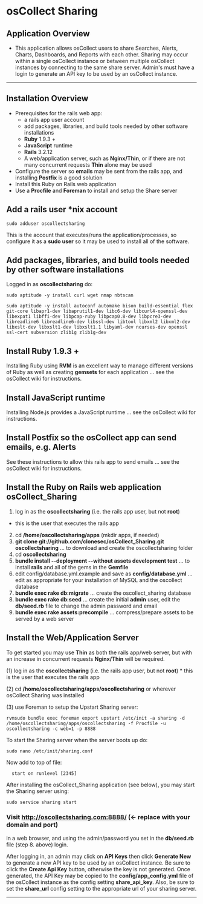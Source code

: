 # osCollect Sharing

## Application Overview

* This application allows osCollect users to share Searches, Alerts, Charts, Dashboards, and Reports 
with each other.  Sharing may occur within a single osCollect instance or between multiple osCollect 
instances by connecting to the same share server.  Admin's must have a login to generate an API key to 
be used by an osCollect instance.

***

## Installation Overview

* Prerequisites for the rails web app:
  * a rails app user account
  * add packages, libraries, and build tools needed by other software installations
  * **Ruby** 1.9.3 +
  * **JavaScript** runtime
  * **Rails** 3.2.12
  * A web/application server, such as **Nginx/Thin**, or if there are not many concurrent requests **Thin** alone may be used
* Configure the server so **emails** may be sent from the rails app, and installing **Postfix** is a good solution
* Install this Ruby on Rails web application
* Use a **Procfile** and **Foreman** to install and setup the Share server


## Add a rails user *nix account

```
sudo adduser oscollectsharing
```

This is the account that executes/runs the application/processes, so configure it as a **sudo user** so it may be used to install all of the software.


## Add packages, libraries, and build tools needed by other software installations

Logged in as **oscollectsharing** do:

```
sudo aptitude -y install curl wget nmap nbtscan
```

```
sudo aptitude -y install autoconf automake bison build-essential flex git-core libapr1-dev libaprutil1-dev libc6-dev libcurl4-openssl-dev libexpat1 libffi-dev libpcap-ruby libpcap0.8-dev libpcre3-dev libreadline6 libreadline6-dev libssl-dev libtool libxml2 libxml2-dev libxslt-dev libxslt1-dev libxslt1.1 libyaml-dev ncurses-dev openssl ssl-cert subversion zlib1g zlib1g-dev
```

## Install Ruby 1.9.3 +

Installing Ruby using **RVM** is an excellent way to manage different versions of Ruby as well as creating **gemsets** for each application  ... see the osCollect wiki for instructions.


## Install JavaScript runtime

Installing Node.js provides a JavaScript runtime ... see the osCollect wiki for instructions.


## Install Postfix so the osCollect app can send emails, e.g. Alerts

See these instructions to allow this rails app to send emails ... see the osCollect wiki for instructions.


## Install the Ruby on Rails web application osCollect_Sharing

1. log in as the **oscollectsharing** (i.e. the rails app user, but not **root**)
  * this is the user that executes the rails app
2. cd **/home/oscollectsharing/apps** (mkdir apps, if needed)
3. **git clone git://github.com/clonesec/osCollect_Sharing.git oscollectsharing** ... to download and create the oscollectsharing folder
4. cd **oscollectsharing**
5. **bundle install --deployment --without assets development test** ... to install **rails** and all of the gems in the **Gemfile**
6. edit config/database.yml.example and save as **config/database.yml** ... edit as appropriate for your installation of MySQL and the oscollect database
7. **bundle exec rake db:migrate** ... create the oscollect_sharing database
8. **bundle exec rake db:seed** ... create the initial **admin** user, edit the **db/seed.rb** file to change the admin password and email
9. **bundle exec rake assets:precompile** ... compress/prepare assets to be served by a web server


## Install the Web/Application Server

To get started you may use **Thin** as both the rails app/web server, but with an increase in concurrent requests **Nginx/Thin** will be required.

(1) log in as the **oscollectsharing** (i.e. the rails app user, but not **root**)
	* this is the user that executes the rails app

(2) cd **/home/oscollectsharing/apps/oscollectsharing** or wherever osCollect Sharing was installed

(3) use Foreman to setup the Upstart Sharing server:

```
rvmsudo bundle exec foreman export upstart /etc/init -a sharing -d /home/oscollectsharing/apps/oscollectsharing -f Procfile -u oscollectsharing -c web=1 -p 8888
```

To start the Sharing server when the server boots up do:

```
sudo nano /etc/init/sharing.conf
```

Now add to top of file:

```
  start on runlevel [2345]
```

After installing the osCollect_Sharing application (see below), you may start the Sharing server using:

```
sudo service sharing start

```


### Visit http://oscollectsharing.com:8888/ (<- replace with your domain and port)
in a web browser, and using the admin/password you set in the **db/seed.rb** file (step 8. above) login.

After logging in, an admin may click on **API Keys** then click **Generate New** to generate a new API 
key to be used by an osCollect instance.  Be sure to click the **Create Api Key** button, otherwise the 
key is not generated.  Once generated, the API Key may be copied to the **config/app_config.yml** file of 
the osCollect instance as the config setting **share_api_key**.  Also, be sure to set the **share_url** 
config setting to the appropriate url of your sharing server.


***
